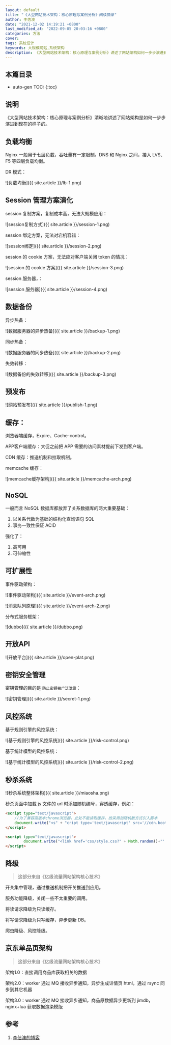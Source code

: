 ```yaml
---
layout: default
title: "《大型网站技术架构：核心原理与案例分析》阅读摘录"
author: 李佶澳
date: "2021-12-02 14:19:21 +0800"
last_modified_at: "2022-09-05 20:03:16 +0800"
categories: 方法
cover:
tags: 系统设计
keywords: 大规模网站,系统架构
description: 《大型网站技术架构：核心原理与案例分析》讲述了网站架构如何一步步演进到现在的样子的
---
```


## 本篇目录

* auto-gen TOC:
{:toc}

## 说明

《大型网站技术架构：核心原理与案例分析》清晰地讲述了网站架构是如何一步步演进到现在的样子的。

## 负载均衡

Nginx 一般用于七层负载，吞吐量有一定限制。DNS 和 Nginx 之间，接入 LVS、F5 等四层负载均衡。

DR 模式：

![负载均衡]({{ site.article }}/lb-1.png)

## Session 管理方案演化

session 复制方案，复制成本高，无法大规模应用：

![session复制方式]({{ site.article }}/session-1.png)

session 绑定方案，无法对宕机容错：

![session绑定]({{ site.article }}/session-2.png)

session 的 cookie 方案，无法应对客户端关闭 token 的情况：

![session 的 cookie 方案]({{ site.article }}/session-3.png)

session 服务器，：

![session 服务器]({{ site.article }}/session-4.png)

## 数据备份

异步热备：

![数据服务器的异步热备]({{ site.article }}/backup-1.png)

同步热备：

![数据服务器的同步热备]({{ site.article }}/backup-2.png)

失效转移：

![数据备份的失效转移]({{ site.article }}/backup-3.png)

## 预发布

![网站预发布]({{ site.article }}/publish-1.png)


## 缓存：

浏览器端缓存，Expire、Cache-control。

APP客户端缓存：大促之前把 APP 需要的访问素材提前下发到客户端。

CDN 缓存：推送机制和拉取机制。

memcache 缓存：

![memcache缓存架构]({{ site.article }}/memcache-arch.png)

## NoSQL

一般而言 NoSQL 数据库都放弃了关系数据库的两大重要基础：

1. 以关系代数为基础的结构化查询语句 SQL
2. 事务一致性保证 ACID

强化了：

1. 高可用
2. 可伸缩性

## 可扩展性

事件驱动架构：

![事件驱动架构]({{ site.article }}/event-arch.png)

![消息队列原理]({{ site.article }}/event-arch-2.png)

分布式服务框架：


![dubbo]({{ site.article }}/dubbo.png)

## 开放API

![开放平台]({{ site.article }}/open-plat.png)

## 密钥安全管理

密钥管理的目的是 `防止密钥被广泛泄露`：

![密钥管理]({{ site.article }}/secret-1.png)

## 风控系统

基于规则引擎的风控系统：

![基于规则引擎的风控系统]({{ site.article }}/risk-control.png)

基于统计模型的风控系统：

![基于统计模型的风控系统]({{ site.article }}/risk-control-2.png)

## 秒杀系统

![秒杀系统整体架构]({{ site.article }}/miaosha.png)


秒杀页面中加载 js 文件的 url 时添加随机编号，穿透缓存，例如：

```html
<script type="text/javascript">
    //为了兼容高版本chrome浏览器，此处不能读取缓存，故采用加随机数方式引入脚本
    document.write("<s" + "cript type='text/javascript' src='//cdn.bootcss.com/jquery/3.3.1/jquery.min.js?" + Math.random() + "'></s" + "cript>");
</script>

<script type="text/javascript">
        document.write("<link href='css/style.css?" + Math.random()+"' rel='stylesheet'>");
</script>
```

## 降级

>这部分来自《亿级流量网站架构核心技术》

开关集中管理，通过推送机制把开关推送到应用。

服务功能降级，关闭一些不太重要的调用。

将读请求降级为只读缓存。

将写请求降级为只写缓存，异步更新 DB。

爬虫降级、风控降级。

## 京东单品页架构

>这部分来自《亿级流量网站架构核心技术》

架构1.0：直接调用商品库获取相关的数据

架构2.0：worker 通过  MQ 接收异步通知，异步生成详情页 html，通过 rsync 同步到其它机器

架构3.0：worker 通过  MQ 接收异步通知，商品原数据异步更新到 jimdb，nginx+lua 获取数据渲染模版


## 参考

1. [李佶澳的博客][1]

[1]: https://www.lijiaocn.com "李佶澳的博客"

